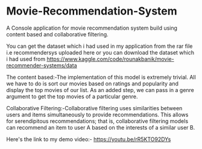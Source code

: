 # Movie-Recommendation-System
A Console application for movie recommendation system build using content based and collaborative filtering.

You can get the dataset which i had used in my application from the rar file i.e recommendersys uploaded here or you can download the dataset which i had used from https://www.kaggle.com/code/rounakbanik/movie-recommender-systems/data


The content based:-The implementation of this model is extremely trivial. All we have to do is sort our movies based on ratings and popularity and display the top movies of our list. As an added step, we can pass in a genre argument to get the top movies of a particular genre.

Collaborative Filtering:-Collaborative filtering uses similarities between users and items simultaneously to provide recommendations. This allows for serendipitous recommendations; that is, collaborative filtering models can recommend an item to user A based on the interests of a similar user B.


Here's the link to my demo video:- https://youtu.be/rR5KTO92DYs


